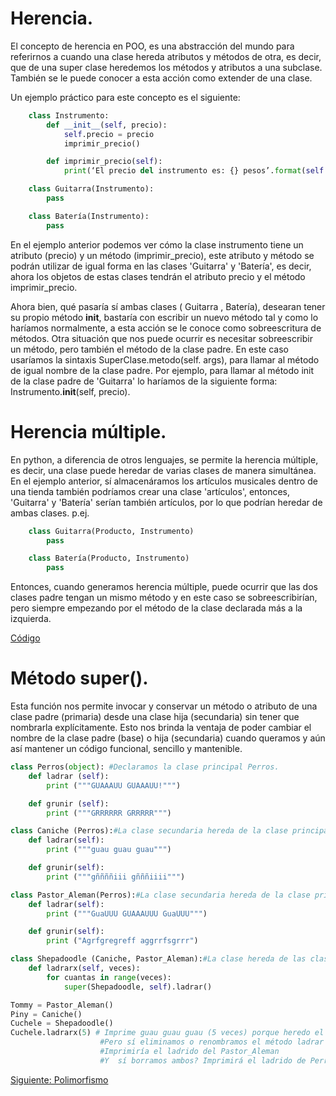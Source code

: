 # Herencia.
 
El concepto de herencia en POO, es una abstracción del mundo para referirnos a cuando una clase hereda atributos y métodos de otra, es decir, que de una super clase heredemos los métodos y atributos a una subclase. También se le puede conocer a esta acción como extender de una clase.

Un ejemplo práctico para este concepto es el siguiente:

```python
    class Instrumento:
        def __init__(self, precio):
            self.precio = precio
            imprimir_precio()

        def imprimir_precio(self):
            print(‘El precio del instrumento es: {} pesos’.format(self.precio))

    class Guitarra(Instrumento):
        pass

    class Batería(Instrumento):
        pass
```

En el ejemplo anterior podemos ver cómo la clase instrumento tiene un atributo (precio) y un método (imprimir_precio), este atributo y método se podrán utilizar de igual forma en las clases 'Guitarra' y 'Batería', es decir, ahora los objetos de estas clases tendrán el atributo precio y el método imprimir_precio.

Ahora bien, qué pasaría sí ambas clases ( Guitarra , Batería), desearan tener su propio método __init__, bastaría con escribir un nuevo método tal y como lo haríamos normalmente, a esta acción se le conoce como sobreescritura de métodos. Otra situación que nos puede ocurrir es necesitar sobreescribir un método, pero también el método de la clase padre. En este caso usaríamos la sintaxis SuperClase.metodo(self. args), para llamar al método de igual nombre de la clase padre. Por ejemplo, para llamar al método init de la clase padre de 'Guitarra' lo haríamos de la siguiente forma: Instrumento.__init__(self, precio).

# Herencia múltiple.

En python, a diferencia de otros lenguajes, se permite la herencia múltiple, es decir, una clase puede heredar de varias clases de manera simultánea. En el ejemplo anterior, sí almacenáramos los artículos musicales dentro de una tienda también podríamos crear una clase 'artículos', entonces, 'Guitarra' y 'Batería' serían también artículos, por lo que podrían heredar de ambas clases. p.ej.

```python
    class Guitarra(Producto, Instrumento)
        pass

    class Batería(Producto, Instrumento)
        pass
```

Entonces, cuando generamos herencia múltiple, puede ocurrir que las dos clases padre tengan un mismo método y en este caso se sobreescribirían, pero siempre empezando por el método de la clase declarada más a la izquierda.

[Código](/Herencia/herencia.py)

# Método super().

Esta función nos permite invocar y conservar un método o atributo de una clase padre (primaria) desde una clase hija (secundaria) sin tener que nombrarla explícitamente. Esto nos brinda la ventaja de poder cambiar el nombre de la clase padre (base) o hija (secundaria) cuando queramos y aún así mantener un código funcional, sencillo  y mantenible.

```python
class Perros(object): #Declaramos la clase principal Perros.
    def ladrar (self):
        print ("""GUAAAUU GUAAAUU!""")

    def grunir (self):
        print ("""GRRRRRR GRRRRR""")

class Caniche (Perros):#La clase secundaria hereda de la clase principal perros.
    def ladrar(self):
        print ("""guau guau guau""")

    def grunir(self):
        print ("""gññññiii gñññiiii""")

class Pastor_Aleman(Perros):#La clase secundaria hereda de la clase principal perros.
    def ladrar(self):
        print ("""GuaUUU GUAAAUUU GuaUUU""")

    def grunir(self):
        print ("Agrfgregreff aggrrfsgrrr")

class Shepadoodle (Caniche, Pastor_Aleman):#La clase hereda de las clases hijas de su padre Perros.
    def ladrarx(self, veces):
        for cuantas in range(veces):
            super(Shepadoodle, self).ladrar()

Tommy = Pastor_Aleman()
Piny = Caniche()
Cuchele = Shepadoodle()
Cuchele.ladrarx(5) # Imprime guau guau guau (5 veces) porque heredo el ladrido de la clase padre CANICHE
                    #Pero sí eliminamos o renombramos el método ladrar de CANICHE que imprimiría?
                    #Imprimiría el ladrido del Pastor_Aleman
                    #Y  sí borramos ambos? Imprimirá el ladrido de Perros!
```

[Siguiente: Polimorfismo](/Polimorfismo/Polimorfismo.md)
